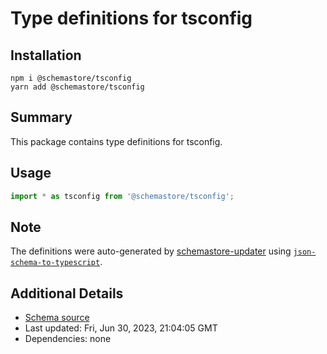 # Type definitions for tsconfig

## Installation

```
npm i @schemastore/tsconfig
yarn add @schemastore/tsconfig
```

## Summary

This package contains type definitions for tsconfig.

## Usage

```ts
import * as tsconfig from '@schemastore/tsconfig';
```

## Note

The definitions were auto-generated by [schemastore-updater](https://github.com/ffflorian/schemastore-updater) using [`json-schema-to-typescript`](https://www.npmjs.com/package/json-schema-to-typescript).

## Additional Details

* [Schema source](https://github.com/SchemaStore/schemastore/tree/master/src/schemas/json/tsconfig)
* Last updated: Fri, Jun 30, 2023, 21:04:05 GMT
* Dependencies: none
